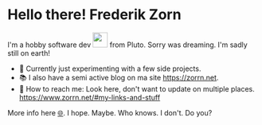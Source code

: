 # Hello there! Frederik Zorn

I'm a hobby software dev <img src="https://media.giphy.com/media/WUlplcMpOCEmTGBtBW/giphy.gif" width="30"> from Pluto. Sorry was dreaming. I'm sadly still on earth!

- &#128301; Currently just experimenting with a few side projects.
- &#128218; I also have a semi active blog on ma site <https://zorrn.net>.
- &#128238; How to reach me: Look here, don't want to update on multiple places. <https://www.zorrn.net/#my-links-and-stuff>

More info here [&#127760;](https://www.zorrn.net). I hope. Maybe. Who knows. I don't. Do you?

